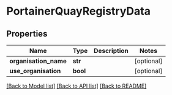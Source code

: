 # PortainerQuayRegistryData

## Properties
Name | Type | Description | Notes
------------ | ------------- | ------------- | -------------
**organisation_name** | **str** |  | [optional] 
**use_organisation** | **bool** |  | [optional] 

[[Back to Model list]](../README.md#documentation-for-models) [[Back to API list]](../README.md#documentation-for-api-endpoints) [[Back to README]](../README.md)



